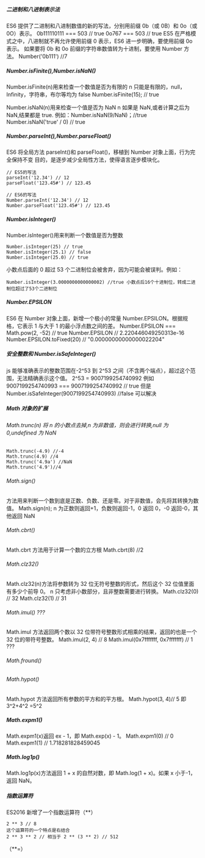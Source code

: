 ##### 二进制和八进制表示法

ES6 提供了二进制和八进制数值的新的写法，分别用前缀 0b（或 0B）和 0o（或 0O）表示。
0b111110111 === 503 // true
0o767 === 503 // true
ES5 在严格模式之中，八进制就不再允许使用前缀 0 表示，ES6 进一步明确，要使用前缀 0o 表示。
如果要将 0b 和 0o 前缀的字符串数值转为十进制，要使用 Number 方法。
Number('0b111') //7

##### Number.isFinite(),Number.isNaN()

Number.isFinite(n)用来检查一个数值是否为有限的
n 只能是有限的，null，Infinity，字符串，布尔等均为 false
Number.isFinite(15); // true

Number.isNaN(n)用来检查一个值是否为 NaN
n 如果是 NaN,或者计算之后为 NaN,结果都是 true.
例如：Number.isNaN(9/NaN)；//true
Number.isNaN('true' / 0) // true

##### Number.parseInt(),Number.parseFloat()

ES6 将全局方法 parseInt()和 parseFloat()，移植到 Number 对象上面，行为完全保持不变
目的，是逐步减少全局性方法，使得语言逐步模块化。

```
// ES5的写法
parseInt('12.34') // 12
parseFloat('123.45#') // 123.45

// ES6的写法
Number.parseInt('12.34') // 12
Number.parseFloat('123.45#') // 123.45
```

##### Number.isInteger()

Number.isInteger()用来判断一个数值是否为整数

```
Number.isInteger(25) // true
Number.isInteger(25.1) // false
Number.isInteger(25.0) // true
```

小数点后面的 0 超过 53 个二进制位会被舍弃，因为可能会被误判。例如：

```
Number.isInteger(3.0000000000000002) //true 小数点后16个十进制位，转成二进制位超过了53个二进制位
```

##### Number.EPSILON

ES6 在 Number 对象上面，新增一个极小的常量 Number.EPSILON。根据规格，它表示 1 与大于 1 的最小浮点数之间的差。
Number.EPSILON === Math.pow(2, -52)
// true
Number.EPSILON
// 2.220446049250313e-16
Number.EPSILON.toFixed(20)
// "0.00000000000000022204"

##### 安全整数和 Number.isSafeInteger()

js 能够准确表示的整数范围在-2^53 到 2^53 之间（不含两个端点），超过这个范围，无法精确表示这个值。
2^53 = 9007199254740992
例如
9007199254740993 === 9007199254740992 // true
但是 Number.isSafeInteger(9007199254740993) //false 可以解决

##### Math 对象的扩展

###### Math.trunc(n) 将 n 的小数点去掉,n 为非数值，则会进行转换,null 为 0,undefined 为 NaN

```
Math.trunc(-4.9) //-4
Math.trunc(4.9) //4
Math.trunc('4.9a') //NaN
Math.trunc('4.9')//4
```

###### Math.sign()

方法用来判断一个数到底是正数、负数、还是零。对于非数值，会先将其转换为数值。
Math.sign(n);
n 为正数则返回+1，负数则返回-1，0 返回 0，-0 返回-0，其他返回 NaN

###### Math.cbrt()

Math.cbrt 方法用于计算一个数的立方根
Math.cbrt(8) //2

###### Math.clz32()

Math.clz32(n)方法将参数转为 32 位无符号整数的形式，然后这个 32 位值里面有多少个前导 0。
n 只考虑非小数部分，且非整数需要进行转换。
Math.clz32(0) // 32
Math.clz32(1) // 31

###### Math.imul() ???

Math.imul 方法返回两个数以 32 位带符号整数形式相乘的结果，返回的也是一个 32 位的带符号整数。
Math.imul(2, 4) // 8
Math.imul(0x7fffffff, 0x7fffffff) // 1 ???

###### Math.fround()

###### Math.hypot()

Math.hypot 方法返回所有参数的平方和的平方根。
Math.hypot(3, 4)// 5 即 3^2+4^2 =5^2

##### Math.expm1()

Math.expm1(x)返回 ex - 1，即 Math.exp(x) - 1。
Math.expm1(0) // 0
Math.expm1(1) // 1.718281828459045

##### Math.log1p()

Math.log1p(x)方法返回 1 + x 的自然对数，即 Math.log(1 + x)。如果 x 小于-1，返回 NaN。

##### 指数运算符

ES2016 新增了一个指数运算符（\*\*）

```
2 ** 3 // 8
这个运算符的一个特点是右结合
2 ** 3 ** 2 // 相当于 2 ** (3 ** 2) // 512
```

（\*\*=）
